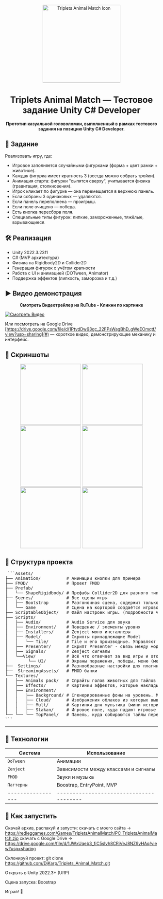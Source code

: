 <p align="center">
  <img src="https://redleggames.com/Games/TripletsAnimalMatch/Screens/TripletsAnimalMatch_Logo_01.png" alt="Triplets Animal Match Icon" width="256" height="256"/>
</p>

<h1 align="center">Triplets Animal Match — Тестовое задание Unity C# Developer</h1>

<p align="center">
  <b>Прототип казуальной головоломки, выполненный в рамках тестового задания на позицию Unity C# Developer.</b>
</p>
<p align="center">

## 🎯 Задание

Реализовать игру, где:
- Игровое заполняется случайными фигурками (форма + цвет рамки + животное).
- Каждая фигурка имеет кратность 3 (всегда можно собрать тройки).
- Анимация старта: фигурки "сыпятся сверху", учитывается физика (гравитация, столкновения).
- Игрок кликает по фигурке — она перемещается в верхнюю панель.
- Если собраны 3 одинаковых — удаляются.
- Если панель переполнена — проигрыш.
- Если поле очищено — победа.
- Есть кнопка пересбора поля.
- Специальные типы фигурок: липкие, замороженные, тяжёлые, взрывающиеся.

## 🛠 Реализация

- Unity 2022.3.23f1
- C# (MVP архитектура)
- Физика на Rigidbody2D и Collider2D
- Генерация фигурок с учётом кратности
- Работа с UI и анимацией (DOTween, Animator)
- Поддержка эффектов (липкость, заморозка и т.д.)

## ▶️ Видео демонстрация

<p align="center">  
<b>Смотреть Видеотрейлер на RuTube - Кликни по картинке</b><br/>
  </p>
<p align="center">  
  
   [![Смотреть Видео](https://redleggames.com/Games/TripletsAnimalMatch/Screens/TripletsAnimalMatch_Logo_01.png)](https://rutube.ru/video/55a5f4282da456650ef68a5144672d17/)
   
</p>

Или посмотреть на Google Drive
[https://drive.google.com/file/d/1PtvdDw63gc_22FPsWagBhD_gWeEOmqtf/view?usp=sharing](#) — короткое видео, демонстрирующее механику и интерфейс.

## 🎥 Скриншоты

<p align="center">
  <img src="https://redleggames.com/Games/TripletsAnimalMatch/Screens/Triplets_Animal_Match_Screen_01.png" width="200"/>
  <img src="https://redleggames.com/Games/TripletsAnimalMatch/Screens/Triplets_Animal_Match_Screen_02.png" width="200"/>
  <img src="https://redleggames.com/Games/TripletsAnimalMatch/Screens/Triplets_Animal_Match_Screen_03.png" width="200"/>
  <img src="https://redleggames.com/Games/TripletsAnimalMatch/Screens/Triplets_Animal_Match_Screen_04.png" width="200"/>
  <img src="https://redleggames.com/Games/TripletsAnimalMatch/Screens/Triplets_Animal_Match_Screen_05.png" width="200"/>
  <img src="https://redleggames.com/Games/TripletsAnimalMatch/Screens/Triplets_Animal_Match_Screen_06.png" width="200"/>
</p>

## 📁 Структура проекта
<pre> ```Assets/
├── Animation/          # Анимации кнопки для примера
├── FMOD/               # Проект FMOD 
├── Prefab/
│   └── ShapeRigidbody/ # Префабы Collider2D для разного типа тайлов
├── Scenes/             # Все сцены игры 
│   ├── Bootstrap       # Разгоночная сцена, содержит только загрузочный экран, с неё запускаются все остальные сцены
│   └── Game            # Сцена на корторой создаётся игровое окружение и геймплей
├── ScriptableObject/   # Файл настроек игры. (подробности чуть ниже)
├── Scripts/
│   ├── Audio/          # Audio Service для звука
│   ├── Environment/    # Поведение / элементы уровня
│   ├── Installers/     # Zenject моно инсталлеры
│   ├── Model/          # Скрипты принадлежащие Model
│   │   └── Tile/       # Tile и его производные. Управляют поведением игровых фишек
│   ├── Presenter/      # Скрипт Presenter - связь между моделью и отображением / инпутом
│   ├── Signals/        # Zenject сигналы
│   └──View/            # Всё что отвечает за вид игры и отображение
│        └── UI/        # Экраны поражения, победы, меню (меню имеет стартовый мультик и описание)
├──  Settings/          # Разнообразные настройки для плагинов и физические настройки тайлов
├──  StreamingAssets/   # FMOD банки
└── Textures/             
│   ├── Animals pack/   # Спрайты голов животных для тайлов
│   ├── Effects/        # Картинки эффектов, которые накладываются на ижображения голов животных, если особый тайл
│   ├── Environment/    
│   │   ├── Background/ # Сгенерированные фоны на уровень. Меняются при каждом запуске.
│   │   ├── Cloud/      # Изображения облаков из которых вывалились зверушки-талисманы
│   │   ├── Mult/       # Картинки для мультика (мини история перед началом игры)
│   │   ├── Stakan/     # Игровое поле, куда падают игровые тайлы
└── └── └── TopPanel/   # Панель, куда собираются тайлы перед возвращением на облако
``` </pre>
---

## 🧪 Технологии

| Система          | Использование                        |
|-----------------|---------------------------------------|
| `DoTween`       | Анимации                              |
| `Zenject`       | Зависимости между классами и сигналы  |
| `FMOD`          | Звуки и музыка                        |
| `Паттерны`      | Boostrap, EntryPoint, MVP             |
|-----------------|---------------------------------------|


## 🧾 Как запустить

Скачай архив, распакуй и запусти:
скачать с моего сайта -> https://redleggames.com/Games/TripletsAnimalMatch/PC_TripletsAnimalMatch.zip
скачать с Google Drive -> https://drive.google.com/file/d/1JWxUqeb3_fiC5slyh8CRiVeJ8NZ9yHAq/view?usp=sharing

Склонируй проект:
git clone https://github.com/DjKarp/Triplets_Animal_Match.git

Открыть в Unity 2022.3+ (URP)

Сцена запуска: Boostrap

Играй! 🎉
